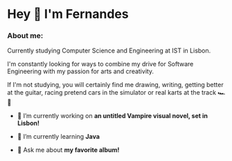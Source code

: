 <h1 align="left" >Hey 👋 I'm Fernandes</h1> 

<h3 align="left">About me: </h3>
<p>Currently studying Computer Science and Engineering at IST in Lisbon.</p>
<p>I'm constantly looking for ways to combine my drive for Software Engineering with my passion for arts and creativity.</p>
<p>If I'm not studying, you will certainly find me drawing, writing, getting better at the guitar, racing pretend cars in the simulator or real karts at the track 🏎️💨</p>
<p></p>

- 🔭 I’m currently working on **an untitled Vampire visual novel, set in Lisbon!**

- 🌱 I’m currently learning **Java**

- 💬 Ask me about **my favorite album!**

<!--
**Scuffedwrldwide/Scuffedwrldwide** is a ✨ _special_ ✨ repository because its `README.md` (this file) appears on your GitHub profile.

Here are some ideas to get you started:

- 🔭 I’m currently working on ...
- 🌱 I’m currently learning ...
- 👯 I’m looking to collaborate on ...
- 🤔 I’m looking for help with ...
- 💬 Ask me about ...
- 📫 How to reach me: ...
- 😄 Pronouns: ...
- ⚡ Fun fact: ...
-->
